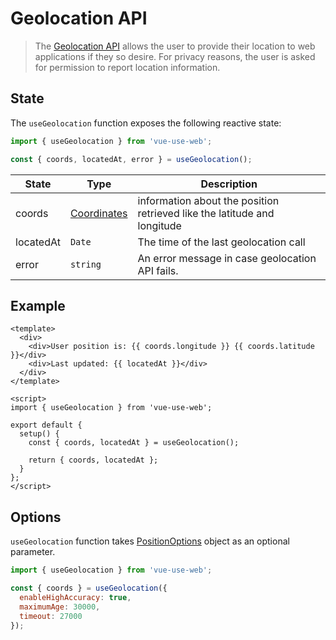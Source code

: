 # Geolocation API

> The [Geolocation API](https://developer.mozilla.org/en-US/docs/Web/API/Geolocation_API) allows the user to provide their location to web applications if they so desire. For privacy reasons, the user is asked for permission to report location information.

## State

The `useGeolocation` function exposes the following reactive state:

```js
import { useGeolocation } from 'vue-use-web';

const { coords, locatedAt, error } = useGeolocation();
```

| State     | Type                                                                        | Description                                                              |
| --------- | --------------------------------------------------------------------------- | ------------------------------------------------------------------------ |
| coords    | [Coordinates](https://developer.mozilla.org/en-US/docs/Web/API/Coordinates) | information about the position retrieved like the latitude and longitude |
| locatedAt | `Date`                                                                      | The time of the last geolocation call                                    |
| error     | `string`                                                                    | An error message in case geolocation API fails.                          |

## Example

```vue
<template>
  <div>
    <div>User position is: {{ coords.longitude }} {{ coords.latitude }}</div>
    <div>Last updated: {{ locatedAt }}</div>
  </div>
</template>

<script>
import { useGeolocation } from 'vue-use-web';

export default {
  setup() {
    const { coords, locatedAt } = useGeolocation();

    return { coords, locatedAt };
  }
};
</script>
```

## Options

`useGeolocation` function takes [PositionOptions](https://developer.mozilla.org/en-US/docs/Web/API/PositionOptions) object as an optional parameter.

```js
import { useGeolocation } from 'vue-use-web';

const { coords } = useGeolocation({
  enableHighAccuracy: true,
  maximumAge: 30000,
  timeout: 27000
});
```
